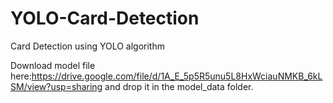 # YOLO-Card-Detection
Card Detection using YOLO algorithm

Download model file here:https://drive.google.com/file/d/1A_E_5p5R5unu5L8HxWciauNMKB_6kLSM/view?usp=sharing and drop it in the model_data folder.
